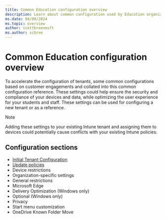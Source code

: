 ```yaml
---
title: Common Education configuration overview
description: Learn about common configuration used by Education organizations in Intune.
ms.date: 04/09/2024
ms.topic: overview
author: scottbreenmsft
ms.author: scbree
---
```


# Common Education configuration overview

To accelerate the configuration of tenants, some common configurations based on customer engagements and collated into this common configuration reference. These settings could help ensure the security and compliance of your devices and data, while optimizing the user experience for your students and staff. These settings can be used for configuring a new tenant or as a reference.

> [!NOTE]
> Adding these settings to your existing Intune tenant and assigning them to devices could potentially cause conflicts with your existing Intune policies.

## Configuration sections

- [Initial Tenant Configuration](/mem/intune/industry/education/tutorial-school-deployment/common-config-tenant-setup)
- [Update policies](/mem/intune/industry/education/tutorial-school-deployment/common-config-windows-updates)
- Device restrictions
- Organization-specific settings
- General restrictions
- Microsoft Edge
- Delivery Optimization (Windows only)
- Optional (Windows only)
- Privacy
- Start menu customization
- OneDrive Known Folder Move